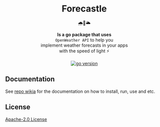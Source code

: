 <h1 align="center">Forecastle</h1>
<div align="center"><p>🌧🏰🌥</p></div>
<div align="center"><strong>Is a go package that uses</strong></div>
<div align="center"><code>OpenWeather API</code> to help you</div>
<div align="center">implement weather forecasts in your apps</div>
<div align="center">with the speed of light ⚡️</div>
<br>
<div align="center">
<a href="https://github.com/h4desune/forecastle">
<img src="https://img.shields.io/github/go-mod/go-version/h4desune/forecastle.svg" alt="go version">
</a>
</div>



## Documentation

See [repo wikia](https://github.com/h4desune/forecastle/wiki) for the documentation on how to install, run, use and etc.

## License
[Apache-2.0 License](http://www.apache.org/licenses/LICENSE-2.0)
